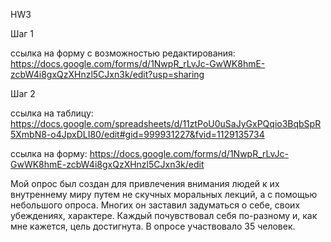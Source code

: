 HW3

Шаг 1

ссылка на форму с возможностью редактирования: https://docs.google.com/forms/d/1NwpR_rLvJc-GwWK8hmE-zcbW4i8gxQzXHnzl5CJxn3k/edit?usp=sharing

Шаг 2


ссылка на таблицу: https://docs.google.com/spreadsheets/d/11ztPoU0uSaJyGxPQqio3BqbSpR5XmbN8-o4JpxDLI80/edit#gid=999931227&fvid=1129135734

ссылка на форму: https://docs.google.com/forms/d/1NwpR_rLvJc-GwWK8hmE-zcbW4i8gxQzXHnzl5CJxn3k/edit

Мой опрос был создан для привлечения внимания людей к их внутреннему миру путем не скучных моральных лекций, а с помощью небольшого опроса. Многих он заставил задуматься о себе, своих убеждениях, характере. Каждый почувствовал себя по-разному и, как мне кажется, цель достигнута. В опросе участвовало 35 человек.
